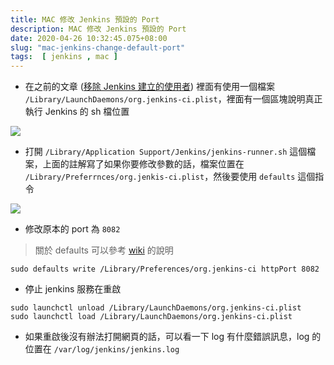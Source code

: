 ```yaml
---
title: MAC 修改 Jenkins 預設的 Port
description: MAC 修改 Jenkins 預設的 Port
date: 2020-04-26 10:32:45.075+08:00
slug: "mac-jenkins-change-default-port"
tags:  [ jenkins , mac ]
---
```


- 在之前的文章 ([移除 Jenkins 建立的使用者](https://blog.cashwu.com/mac-remove-jenkins-user)) 裡面有使用一個檔案 `/Library/LaunchDaemons/org.jenkins-ci.plist`，裡面有一個區塊說明真正執行 Jenkins 的 sh 檔位置

![](/images/404.webp)

- 打開 `/Library/Application Support/Jenkins/jenkins-runner.sh` 這個檔案，上面的註解寫了如果你要修改參數的話，檔案位置在 `/Library/Preferrnces/org.jenkis-ci.plist`，然後要使用 `defaults` 這個指令

![](/images/404.webp)

- 修改原本的 port 為 `8082`

> 關於 defaults 可以參考 [wiki](https://en.wikipedia.org/wiki/Defaults_%28software%29) 的說明

```shell
sudo defaults write /Library/Preferences/org.jenkins-ci httpPort 8082
```

- 停止 jenkins 服務在重啟

```shell
sudo launchctl unload /Library/LaunchDaemons/org.jenkins-ci.plist
sudo launchctl load /Library/LaunchDaemons/org.jenkins-ci.plist
```

- 如果重啟後沒有辦法打開網頁的話，可以看一下 log 有什麼錯誤訊息，log 的位置在 `/var/log/jenkins/jenkins.log`
